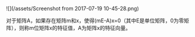 ![](/assets/Screenshot from 2017-07-19 10-45-28.png)

对于矩阵A，如果存在矩阵m和x，使得\(mE-A\)x=0（其中E是单位矩阵，0为零矩阵），则称m位矩阵x的特征值，A为矩阵x的特征向量。

